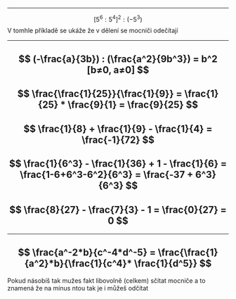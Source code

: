 
---
$$
[5^6:5^4]^2 : (-5^3)
$$
V tomhle příkladě se ukáže že v dělení se mocniči odečítají

---
$$
(-\frac{a}{3b}) : (\frac{a^2}{9b^3}) = b^2 [b≠0, a≠0]
$$
---
$$
\frac{\frac{1}{25}}{\frac{1}{9}} =  \frac{1}{25} * \frac{9}{1} = \frac{9}{25}
$$
---
$$
\frac{1}{8} + \frac{1}{9} - \frac{1}{4} = \frac{-1}{72}
$$
---
$$
\frac{1}{6^3} - \frac{1}{36} + 1 - \frac{1}{6} = \frac{1-6+6^3-6^2}{6^3} = \frac{-37 + 6^3}{6^3}
$$
---
$$
\frac{8}{27} - \frac{7}{3} - 1 = \frac{0}{27} = 0
$$
---






---
$$
\frac{a^-2*b}{c^-4*d^-5} = \frac{\frac{1}{a^2}*b}{\frac{1}{c^4}* \frac{1}{d^5}}
$$
---
Pokud násobíš tak mužes fakt libovolně (celkem) sčítat mocniče a to znamená že na mínus ntou tak je i můžeš odčítat